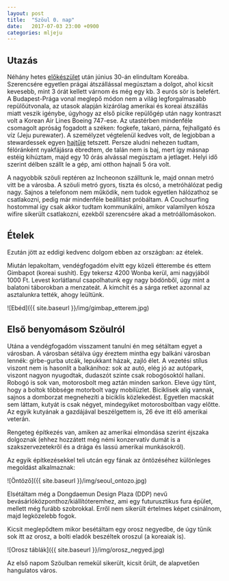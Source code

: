 ```yaml
---
layout: post
title:  "Szöul 0. nap"
date:   2017-07-03 23:00 +0900
categories: mljeju
---
```


## Utazás

Néhány hetes [előkészület](https://juditacs.github.io/judit-utazik/mljeju/2017/07/03/korea-elokeszuletek.html) után június 30-án elindultam Koreába.
Szerencsére egyetlen prágai átszállással megúsztam a dolgot, ahol kicsit kevesebb, mint 3 órát kellett várnom és még egy kb. 3 eurós sör is belefért.
A Budapest-Prága vonal meglepő módon nem a világ legforgalmasabb repülőútvonala, az utasok alapján kizárólag amerikai és koreai átszállás miatt veszik igénybe, úgyhogy az első picike repülőgép után nagy kontraszt volt a Korean Air Lines Boeing 747-ese.
Az utastérben mindenféle csomagolt apróság fogadott a széken: fogkefe, takaró, párna, fejhallgató és víz (Jeju purewater).
A személyzet végtelenül kedves volt, de legjobban a stewardessek egyen [hajtűje](https://www.pinterest.se/pin/489344315731021356/) tetszett.
Persze aludni nehezen tudtam, félóránként nyakfájásra ébredtem, de talán nem is baj, mert így másnap estéig kihúztam, majd egy 10 órás alvással megúsztam a jetlaget.
Helyi idő szerint délben szállt le a gép, ami otthon hajnali 5 óra volt.

A nagyobbik szöuli reptéren az Incheonon szálltunk le, majd onnan metró vitt be a városba.
A szöuli metró gyors, tiszta és olcsó, a metróhálózat pedig nagy.
Sajnos a telefonom nem működik, nem tudok egyetlen hálózathoz se csatlakozni, pedig már mindenféle beállítást próbáltam.
A Couchsurfing hostommal így csak akkor tudtam kommunikálni, amikor valamilyen kósza wifire sikerült csatlakozni, ezekből szerencsére akad a metróállomásokon.

## Ételek

Ezután jött az eddigi kedvenc dolgom ebben az országban: az ételek.

Miután lepakoltam, vendégfogadóm elvitt egy közeli étterembe és ettem Gimbapot (koreai sushit).
Egy tekersz 4200 Wonba kerül, ami nagyjából 1000 Ft.
Levest korlátlanul csapolhatunk egy nagy bödönből, úgy mint a balatoni táborokban a menzateát.
A kimchit és a sárga retket azonnal az asztalunkra tették, ahogy leültünk.

![Ebéd]({{ site.baseurl }}/img/gimbap_etterem.jpg)

## Első benyomásom Szöulról

Utána a vendégfogadóm visszament tanulni én meg sétáltam egyet a városban.
A városban sétálva úgy éreztem mintha egy balkáni városban lennék: girbe-gurba utcák, lepukkant házak, zajló élet.
A vezetési stílus viszont nem is hasonlít a balkánihoz: sok az autó, elég jó az autópark, viszont nagyon nyugodtak, dudaszót szinte csak robogósoktól hallani.
Robogó is sok van, motorosbolt meg aztán minden sarkon.
Eleve úgy tűnt, hogy a boltok többsége motorbolt vagy mobilüzlet.
Biciklisek alig vannak, sajnos a domborzat megnehezíti a biciklis közlekedést.
Egyetlen macskát sem láttam, kutyát is csak négyet, mindegyiket motorosboltban vagy előtte.
Az egyik kutyának a gazdájával beszélgettem is, 26 éve itt élő amerikai veterán.

Rengeteg építkezés van, amiken az amerikai elmondása szerint éjszaka dolgoznak (ehhez hozzátett még némi konzervatív dumát is a szakszervezetekről és a drága és lassú amerikai munkásokról).

Az egyik építkezésekkel teli utcán egy fának az öntözéséhez különleges megoldást alkalmaznak:

![Öntöző]({{ site.baseurl }}/img/seoul_ontozo.jpg)

Elsétáltam még a Dongdaemun Design Plaza (DDP) nevű bevásárlóközponthoz/kiállítóteremhez, ami egy futurusztikus fura épület, mellett még furább szobrokkal.
Erről nem sikerült értelmes képet csinálnom, majd legközelebb fogok.

Kicsit meglepődtem mikor besétáltam egy orosz negyedbe, de úgy tűnik sok itt az orosz, a bolti eladók beszéltek oroszul (a koreaiak is).

![Orosz táblák]({{ site.baseurl }}/img/orosz_negyed.jpg)

Az első napom Szöulban remekül sikerült, kicsit őrült, de alapvetően hangulatos város.

